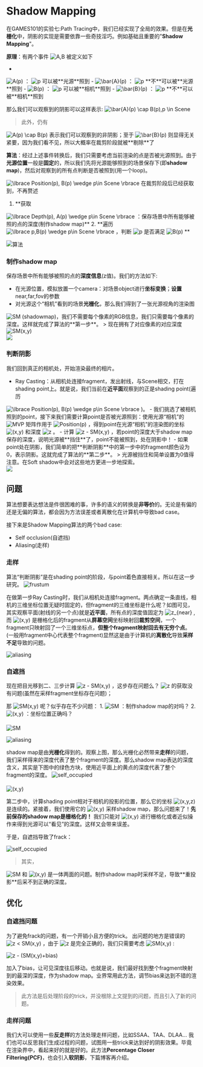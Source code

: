 # Shadow Mapping

在GAMES101的实验七:Path Tracing中，我们已经实现了全局的效果。但是在**光栅化**中，阴影的实现是需要依靠一些奇技淫巧。例如基础且重要的"**Shadow Mapping**"。


**原理**：有两个事件 
<img src="https://www.zhihu.com/equation?tex=A,B" alt="A,B" class="ee_img tr_noresize" eeimg="1">
 被定义如下

- 
<img src="https://www.zhihu.com/equation?tex=A(p)" alt="A(p)" class="ee_img tr_noresize" eeimg="1">
：
<img src="https://www.zhihu.com/equation?tex=p" alt="p" class="ee_img tr_noresize" eeimg="1">
 可以被**光源**照到
- 
<img src="https://www.zhihu.com/equation?tex=\bar{A}(p)" alt="\bar{A}(p)" class="ee_img tr_noresize" eeimg="1">
：
<img src="https://www.zhihu.com/equation?tex=p" alt="p" class="ee_img tr_noresize" eeimg="1">
 **不**可以被**光源**照到
- 
<img src="https://www.zhihu.com/equation?tex=B(p)" alt="B(p)" class="ee_img tr_noresize" eeimg="1">
：
<img src="https://www.zhihu.com/equation?tex=p" alt="p" class="ee_img tr_noresize" eeimg="1">
 可以被**相机**照到
- 
<img src="https://www.zhihu.com/equation?tex=\bar{B}(p)" alt="\bar{B}(p)" class="ee_img tr_noresize" eeimg="1">
：
<img src="https://www.zhihu.com/equation?tex=p" alt="p" class="ee_img tr_noresize" eeimg="1">
 **不**可以被**相机**照到

那么我们可以观察到的阴影可以这样表示: 
<img src="https://www.zhihu.com/equation?tex=\bar{A}(p) \cap B(p),p \in Scene" alt="\bar{A}(p) \cap B(p),p \in Scene" class="ee_img tr_noresize" eeimg="1">


>此外，仍有 
<img src="https://www.zhihu.com/equation?tex=A(p) \cap B(p)" alt="A(p) \cap B(p)" class="ee_img tr_noresize" eeimg="1">
 表示我们可以观察到的非阴影；至于 
<img src="https://www.zhihu.com/equation?tex=\bar{B}(p)" alt="\bar{B}(p)" class="ee_img tr_noresize" eeimg="1">
 则显得无关紧要，因为我们看不见，所以大概率在裁剪阶段就被**剔除**了

**算法**：经过上述事件转换后，我们只需要考虑当前渲染的点是否被光源照到。由于**光源位置**一般是**固定**的，所以我们先将光源能够照到的场景保存下(即**shadow map**)，然后对观察到的所有点判断是否被照到(用一个loop)。
> 
<img src="https://www.zhihu.com/equation?tex=\lbrace Position(p), B(p) \wedge p\in Scene \rbrace" alt="\lbrace Position(p), B(p) \wedge p\in Scene \rbrace" class="ee_img tr_noresize" eeimg="1">
在裁剪阶段后已经获取到，不再赘述

1. **获取 
<img src="https://www.zhihu.com/equation?tex=\lbrace Depth(p), A(p) \wedge p\in Scene \rbrace" alt="\lbrace Depth(p), A(p) \wedge p\in Scene \rbrace" class="ee_img tr_noresize" eeimg="1">
 ：保存场景中所有能够被照的点的深度(制作shadow map)**
2. **遍历 
<img src="https://www.zhihu.com/equation?tex=\lbrace p,B(p) \wedge p\in Scene \rbrace" alt="\lbrace p,B(p) \wedge p\in Scene \rbrace" class="ee_img tr_noresize" eeimg="1">
，判断 
<img src="https://www.zhihu.com/equation?tex=p" alt="p" class="ee_img tr_noresize" eeimg="1">
 是否满足 
<img src="https://www.zhihu.com/equation?tex=B(p)" alt="B(p)" class="ee_img tr_noresize" eeimg="1">
**
   
![算法](GAMES202\01.PNG)

### 制作shadow map

保存场景中所有能够被照的点的**深度信息**(z值)。我们的方法如下:
- 在光源位置，模拟放置一个camera：对场景object进行**坐标变换**；**设置**near,far,fov的参数
- 对光源这个“相机”看到的场景**光栅化**，那么我们得到了一张光源视角的渲染图
<img src="https://www.zhihu.com/equation?tex=SM" alt="SM" class="ee_img tr_noresize" eeimg="1">
(shadowmap)，我们不需要每个像素的RGB信息，我们只需要每个像素的深度。这样就完成了算法的**第一步**。
> 现在拥有了对应像素的对应深度 
<img src="https://www.zhihu.com/equation?tex=SM(x,y)" alt="SM(x,y)" class="ee_img tr_noresize" eeimg="1">

<div style="align: center">
<img src='GAMES202\shadow_map.png'/>
</div>

### 判断阴影
我们回到真正的相机处，开始渲染最终的相片。
- Ray Casting：从相机处连接fragment，发出射线，与Scene相交，打在shading point上。就是说，我们当前在**近平面**观察到的正是shading point(遍历 
<img src="https://www.zhihu.com/equation?tex=\lbrace Position(p), B(p) \wedge p\in Scene \rbrace" alt="\lbrace Position(p), B(p) \wedge p\in Scene \rbrace" class="ee_img tr_noresize" eeimg="1">
 )。
- 我们挑选了被相机照到的point，接下来我们需要计算point是否被光源照到：使用光源“相机”的 
<img src="https://www.zhihu.com/equation?tex=MVP" alt="MVP" class="ee_img tr_noresize" eeimg="1">
 矩阵作用于 
<img src="https://www.zhihu.com/equation?tex=Position(p)" alt="Position(p)" class="ee_img tr_noresize" eeimg="1">
，得到point在光源“相机”的渲染图的坐标
<img src="https://www.zhihu.com/equation?tex=(x,y)" alt="(x,y)" class="ee_img tr_noresize" eeimg="1">
和深度
<img src="https://www.zhihu.com/equation?tex=z" alt="z" class="ee_img tr_noresize" eeimg="1">
。
- 计算
<img src="https://www.zhihu.com/equation?tex=z - SM(x,y)" alt="z - SM(x,y)" class="ee_img tr_noresize" eeimg="1">
，若point的深度大于shadow map保存的深度，说明光源被**挡住**了，point不能被照到，处在阴影中！
- 如果point处在阴影，我们简单的把**判断阴影**中的第一步中的fragment颜色设为0，表示阴影。这就完成了算法的**第二步**。
> 光源被挡住和简单设置为0值得注意。在Soft shadow中会对这些地方更进一步地探索。

<div style="align: center">
<img src='GAMES202\scene.png'/>
</div>

## 问题
算法想要表达想法是件很困难的事，许多的语义的转换是**非等价**的。无论是有偏的还是无偏的算法，都会因为方法误差或者离散化在计算机中导致bad case。

接下来是Shadow Mapping算法的两个bad case:
- Self occlusion(自遮挡)
- Aliasing(走样)

### 走样
算法“判断阴影”是在shading point的阶段，与point着色直接相关。所以在这一步研究。
![frustum](GAMES202\frustum.png)

在做第一步Ray Casting时，我们从相机处连接fragment。两点确定一条直线，相机的三维坐标位置无疑时固定的，但fragment的三维坐标是什么呢？如图可见，其实观察平面(射线的另一个点)就是**近平面**，所有点的深度值固定为
<img src="https://www.zhihu.com/equation?tex=z_{near}" alt="z_{near}" class="ee_img tr_noresize" eeimg="1">
,而
<img src="https://www.zhihu.com/equation?tex=(x,y)" alt="(x,y)" class="ee_img tr_noresize" eeimg="1">
是栅格化后的fragment从**屏幕空间**坐标映射回**裁剪空间**，一个fragment只映射回了一个三维坐标点，**但整个fragment映射回去有无穷个点**。(一般用fragment中心代表整个fragment)显然这是由于计算机的**离散化**导致**采样不足**导致的问题。

![aliasing](GAMES202\aliasing.png)

### 自遮挡
现在把目光移到二、三步计算
<img src="https://www.zhihu.com/equation?tex=z - SM(x,y)" alt="z - SM(x,y)" class="ee_img tr_noresize" eeimg="1">
，这步存在问题么？
<img src="https://www.zhihu.com/equation?tex=z" alt="z" class="ee_img tr_noresize" eeimg="1">
的获取没有问题(虽然在采样fragment坐标存在问题)；

那
<img src="https://www.zhihu.com/equation?tex=SM(x,y)" alt="SM(x,y)" class="ee_img tr_noresize" eeimg="1">
呢？似乎存在不少问题：
1. 
<img src="https://www.zhihu.com/equation?tex=SM" alt="SM" class="ee_img tr_noresize" eeimg="1">
：制作shadow map的对吗？
2. 
<img src="https://www.zhihu.com/equation?tex=(x,y)" alt="(x,y)" class="ee_img tr_noresize" eeimg="1">
：坐标位置正确吗？

#### 
<img src="https://www.zhihu.com/equation?tex=SM" alt="SM" class="ee_img tr_noresize" eeimg="1">

![aliasing](GAMES202\rasterization.png)

shadow map是由**光栅化**得到的。观察上图，那么光栅化必然带来**走样**的问题，我们采样得来的深度代表了整个fragment的深度。那么shadow map表达的深度含义，其实是下图中的绿色方块，使用近平面上的黄点的深度代表了整个fragment的深度。
![self_occupied](GAMES202\occupied.png)
#### 
<img src="https://www.zhihu.com/equation?tex=(x,y)" alt="(x,y)" class="ee_img tr_noresize" eeimg="1">

第二步中，计算shading point相对于相机的投影的位置，那么它的坐标
<img src="https://www.zhihu.com/equation?tex=(x,y,z)" alt="(x,y,z)" class="ee_img tr_noresize" eeimg="1">
是连续的。紧接着，我们使用它的
<img src="https://www.zhihu.com/equation?tex=(x,y)" alt="(x,y)" class="ee_img tr_noresize" eeimg="1">
采样shadow map，那么问题来了！**先前保存的shadow map是栅格化的！** 我们只能对
<img src="https://www.zhihu.com/equation?tex=(x,y)" alt="(x,y)" class="ee_img tr_noresize" eeimg="1">
进行栅格化或者近似操作来得到光源可以“看见”的深度。这样又会带来误差。

于是，自遮挡导致了frack：

![self_occupied](GAMES202\selfoc.png)
>其实，
<img src="https://www.zhihu.com/equation?tex=SM" alt="SM" class="ee_img tr_noresize" eeimg="1">
和
<img src="https://www.zhihu.com/equation?tex=(x,y)" alt="(x,y)" class="ee_img tr_noresize" eeimg="1">
是一体两面的问题。制作shadow map时采样不足，导致**重投影**后采不到正确的深度。

## 优化

### 自遮挡问题
为了避免frack的问题，有一个开销小且方便的trick。
出问题的地方是错误的
<img src="https://www.zhihu.com/equation?tex=z < SM(x,y)" alt="z < SM(x,y)" class="ee_img tr_noresize" eeimg="1">
，由于
<img src="https://www.zhihu.com/equation?tex=z" alt="z" class="ee_img tr_noresize" eeimg="1">
是完全正确的，我们只需要考虑
<img src="https://www.zhihu.com/equation?tex=SM(x,y)" alt="SM(x,y)" class="ee_img tr_noresize" eeimg="1">
:


<img src="https://www.zhihu.com/equation?tex=z - (SM(x,y)+bias)" alt="z - (SM(x,y)+bias)" class="ee_img tr_noresize" eeimg="1">


加入了bias，让可见深度往后移动。也就是说，我们最好找到整个fragment映射到的最深的深度，作为shadow map。业界常用此方法，调节bias来达到不错的渲染效果。
>此方法是后处理阶段的trick，并没根除上文提到的问题，而且引入了新的问题。

### 走样问题
我们大可以使用一些**反走样**的方法处理走样问题，比如SSAA、TAA、DLAA...
我们也可以反思我们生成过程的问题，试图用一些trick来达到好的阴影效果。毕竟在渲染界中，看起来好的就是好的。此方法**Percentage Closer Filtering(PCF)**，也会引入**软阴影**，下篇博客再介绍。
